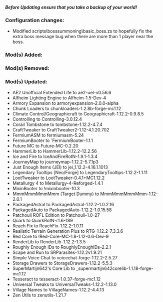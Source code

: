 ***Before Updating ensure that you take a backup of your world!***

### **__Configuration changes:__**
* Modified scripts\bosssummoning\basic_boss.zs to hopefully fix the extra boss message bug when there are more than 1 player near the boss.

### **__Mod(s) Added:__**

### **__Mod(s) Removed:__**

### **__Mod(s) Updated:__**
* AE2 Unofficial Extended Life to ae2-uel-v0.56.6
* Alfheim Lighting Engine to Alfheim-1.5-Dev-4
* Armory Expansion to armoryexpansion-2.0.0-alpha
* Chunk Loaders to chunkloaders-1.2.8b-forge-mc1.12
* Climate Control/Geographicraft to Geographicraft-1.12.2-0.9.8.5
* Controlling to Controlling-3.0.12.4
* Corail Tombstone to tombstone-1.12.2-4.7.4
* CraftTweaker to CraftTweaker2-1.12-4.1.20.702
* FermiumASM to fermiumasm-5.24
* FermiumBooter to `FermiumBooter-1.1.1
* Future MC to Future-MC-0.2.20
* HammerLib to HammerLib-1.12.2-12.2.56
* Ice and Fire to IceAndFireRotN-1.9.1-1.3.4
* JourneyMap to journeymap-1.12.2-5.7.1p3
* Just Enough Items (JEI) to jei_1.12.2-4.16.1.1013
* Legendary Tooltips [Neo/Forge] to LegendaryTooltips-1.12.2-1.1.11
* LootTweaker to LootTweaker-0.4.1+MC1.12.2
* Metallurgy 4 to Metallurgy-4-Reforged-1.4.1
* MixinBooter to !mixinbooter-10.3
* MmmMmmMmmMmm (Target Dummy) to MmmMmmMmmMmm-1.12-2.0.1
* PackagedAstral to PackagedAstral-1.12.2-1.0.2.16
* PackagedAuto to PackagedAuto-1.12.2-1.0.15.58
* Patchouli ROFL Edition to Patchouli-1.0-27
* Quark to QuarkRotN-r1.6-189
* Reach Fix to ReachFix-1.12.2-1.0.11
* Realistic Terrain Generation Plus to RTG-1.12.2-7.3.3.6
* Red Core to !Red-Core-MC-1.8-1.12-0.6-Dev-9
* RenderLib to RenderLib-1.12.2-1.3.5
* Roughly Enough IDs to RoughlyEnoughIDs-2.2.1
* Scape and Run to SRParasites-1.12.2v1.9.21
* Simple Voice Chat to voicechat-forge-1.12.2-2.5.27
* Storage Drawers to StorageDrawers-1.12.2-5.5.3
* SuperMartijn642's Core Lib to _supermartijn642corelib-1.1.18-forge-mc1.12
* Tesseract to tesseract-1.0.37-forge-mc1.12
* Universal Tweaks to UniversalTweaks-1.12.2-1.13.0
* Village Names to VillageNames-1.12.2-4.4.13
* Zen Utils to zenutils-1.21.7
